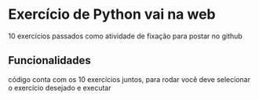 # Exercício de Python vai na web

10 exercícios passados como atividade de fixação para postar no github

## Funcionalidades

código conta com os 10 exercícios juntos, para rodar você deve selecionar o exercício desejado e executar
